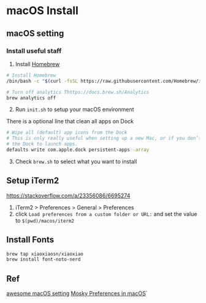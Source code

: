 # macOS Install

## macOS setting

### Install useful staff

1. Install [Homebrew](https://docs.brew.sh/)

```bash
# Install Homebrew
/bin/bash -c "$(curl -fsSL https://raw.githubusercontent.com/Homebrew/install/HEAD/install.sh)"

# Turn off analytics Thttps://docs.brew.sh/Analytics
brew analytics off
```

2. Run `init.sh` to setup your macOS environment

There is a optional line that clean all apps on Dock

```bash
# Wipe all (default) app icons from the Dock
# This is only really useful when setting up a new Mac, or if you don’t use
# the Dock to launch apps.
defaults write com.apple.dock persistent-apps -array
```

3. Check `brew.sh` to select what you want to install

## Setup iTerm2

https://stackoverflow.com/a/23356086/6695274

1. iTerm2 > Preferences > General > Preferences
2. click `Load preferences from a custom folder or URL:`
   and set the value to `$(pwd)/macos/iterm2`

## Install Fonts

```bash
brew tap xiaoxiaosn/xiaoxiao
brew install font-noto-nerd
```

## Ref

[awesome macOS setting](https://github.com/mathiasbynens/dotfiles/blob/main/.macos)
[Mosky Preferences in macOS](https://paper.dropbox.com/doc/Moskys-Preferences-in-macOS--Bbfa5TyUBQ2SscGRgh6Q0KZeAg-dG5SIszlLEGT5DkFQv7yu)`
